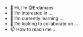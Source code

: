 - 👋 Hi, I’m @Erdamaes
- 👀 I’m interested in ...
- 🌱 I’m currently learning ...
- 💞️ I’m looking to collaborate on ...
- 📫 How to reach me ...

<!---
Erdamaes/Erdamaes is a ✨ special ✨ repository because its `README.md` (this file) appears on your GitHub profile.
You can click the Preview link to take a look at your changes.
--->
